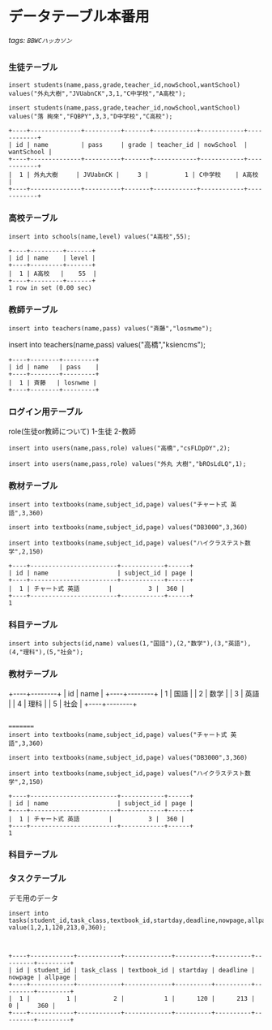 # データテーブル本番用

###### tags: `BBWCハッカソン`




### 生徒テーブル


```
insert students(name,pass,grade,teacher_id,nowSchool,wantSchool) values("外丸大樹","JVUabnCK",3,1,"C中学校","A高校");

insert students(name,pass,grade,teacher_id,nowSchool,wantSchool) values("落 絢來","FQBPY",3,3,"D中学校","C高校");
```


```
+----+--------------+----------+-------+------------+------------+------------+
| id | name         | pass     | grade | teacher_id | nowSchool  | wantSchool |
+----+--------------+----------+-------+------------+------------+------------+
|  1 | 外丸大樹     | JVUabnCK |     3 |          1 | C中学校    | A高校         |
+----+--------------+----------+-------+------------+------------+------------+

```

### 高校テーブル

```
insert into schools(name,level) values("A高校",55);
```

```
+----+---------+-------+
| id | name    | level |
+----+---------+-------+
|  1 | A高校   |    55  |
+----+---------+-------+
1 row in set (0.00 sec)
```


### 教師テーブル

```
insert into teachers(name,pass) values("斉藤","losnwme");
```

insert into teachers(name,pass) values("高橋","ksiencms");
```
+----+--------+---------+
| id | name   | pass    |
+----+--------+---------+
|  1 | 斉藤   | losnwme |
+----+--------+---------+
```


### ログイン用テーブル

role(生徒or教師について)
1-生徒
2-教師

```
insert into users(name,pass,role) values("高橋","csFLDpDY",2);

insert into users(name,pass,role) values("外丸 大樹","bROsLdLQ",1);

```


### 教材テーブル


```
insert into textbooks(name,subject_id,page) values("チャート式 英語",3,360)

insert into textbooks(name,subject_id,page) values("DB3000",3,360)

insert into textbooks(name,subject_id,page) values("ハイクラステスト数学",2,150)

```

```
+----+------------------------+------------+------+
| id | name                   | subject_id | page |
+----+------------------------+------------+------+
|  1 | チャート式 英語        |          3 |  360 |
+----+------------------------+------------+------+
1
```

### 科目テーブル

```
insert into subjects(id,name) values(1,"国語"),(2,"数学"),(3,"英語"),(4,"理科"),(5,"社会");

```


### 教材テーブル



+----+--------+
| id | name   |
+----+--------+
|  1 | 国語   |
|  2 | 数学   |
|  3 | 英語   |
|  4 | 理科   |
|  5 | 社会   |
+----+--------+
```

=======
insert into textbooks(name,subject_id,page) values("チャート式 英語",3,360)

insert into textbooks(name,subject_id,page) values("DB3000",3,360)

insert into textbooks(name,subject_id,page) values("ハイクラステスト数学",2,150)

```

```
+----+------------------------+------------+------+
| id | name                   | subject_id | page |
+----+------------------------+------------+------+
|  1 | チャート式 英語        |          3 |  360 |
+----+------------------------+------------+------+
1
```

### 科目テーブル


### タスクテーブル

デモ用のデータ
```
insert into tasks(student_id,task_class,textbook_id,startday,deadline,nowpage,allpage) value(1,2,1,120,213,0,360);


```




```

+----+------------+------------+-------------+----------+----------+---------+---------+
| id | student_id | task_class | textbook_id | startday | deadline | nowpage | allpage |
+----+------------+------------+-------------+----------+----------+---------+---------+
|  1 |          1 |          2 |           1 |      120 |      213 |       0 |     360 |
+----+------------+------------+-------------+----------+----------+---------+---------+